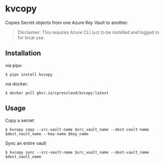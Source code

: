 # kvcopy

Copies Secret objects from one Azure Key Vault to another.

> Disclaimer: This requires Azure CLI (`az`) to be installed and logged in for local use.

## Installation

via pipx:

```shell
$ pipx install kvcopy
```

via docker:
```shell
$ docker pull ghcr.io/cpressland/kvcopy:latest
```

## Usage

Copy a secret

```shell
$ kvcopy copy --src-vault-name $src_vault_name --dest-vault-name $dest_vault_name --key-name $key_name
```

Sync an entire vault

```shell
$ kvcopy sync --src-vault-name $src_vault_name --dest-vault_name $dest_vault_name
```
